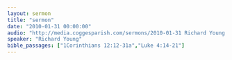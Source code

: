 ```yaml
---
layout: sermon
title: "sermon"
date: "2010-01-31 00:00:00"
audio: "http://media.coggesparish.com/sermons/2010-01-31 Richard Young.mp3"
speaker: "Richard Young"
bible_passages: ["1Corinthians 12:12-31a","Luke 4:14-21"]
---
```

